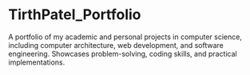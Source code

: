 # TirthPatel_Portfolio
A portfolio of my academic and personal projects in computer science, including computer architecture, web development, and software engineering. Showcases problem-solving, coding skills, and practical implementations.
